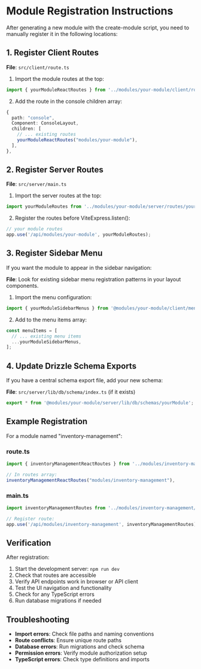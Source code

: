 # Module Registration Instructions

After generating a new module with the create-module script, you need to manually register it in the following locations:

## 1. Register Client Routes

**File**: `src/client/route.ts`

1. Import the module routes at the top:
```typescript
import { yourModuleReactRoutes } from '../modules/your-module/client/routes/yourModuleReactRoutes';
```

2. Add the route in the console children array:
```typescript
{
  path: "console",
  Component: ConsoleLayout,
  children: [
    // ... existing routes
    yourModuleReactRoutes("modules/your-module"), 
  ],
},
```

## 2. Register Server Routes

**File**: `src/server/main.ts`

1. Import the server routes at the top:
```typescript
import yourModuleRoutes from '../modules/your-module/server/routes/yourModuleRoutes';
```

2. Register the routes before ViteExpress.listen():
```typescript
// your module routes
app.use('/api/modules/your-module', yourModuleRoutes);
```

## 3. Register Sidebar Menu

If you want the module to appear in the sidebar navigation:

**File**: Look for existing sidebar menu registration patterns in your layout components.

1. Import the menu configuration:
```typescript
import { yourModuleSidebarMenus } from '@modules/your-module/client/menus/sideBarMenus';
```

2. Add to the menu items array:
```typescript
const menuItems = [
  // ... existing menu items
  ...yourModuleSidebarMenus,
];
```

## 4. Update Drizzle Schema Exports

If you have a central schema export file, add your new schema:

**File**: `src/server/lib/db/schema/index.ts` (if it exists)

```typescript
export * from '@modules/your-module/server/lib/db/schemas/yourModule';
```

## Example Registration

For a module named "inventory-management":

### route.ts
```typescript
import { inventoryManagementReactRoutes } from '../modules/inventory-management/client/routes/inventoryManagementReactRoutes';

// In routes array:
inventoryManagementReactRoutes("modules/inventory-management"),
```

### main.ts
```typescript
import inventoryManagementRoutes from '../modules/inventory-management/server/routes/inventoryManagementRoutes';

// Register route:
app.use('/api/modules/inventory-management', inventoryManagementRoutes);
```

## Verification

After registration:

1. Start the development server: `npm run dev`
2. Check that routes are accessible
3. Verify API endpoints work in browser or API client
4. Test the UI navigation and functionality
5. Check for any TypeScript errors
6. Run database migrations if needed

## Troubleshooting

- **Import errors**: Check file paths and naming conventions
- **Route conflicts**: Ensure unique route paths
- **Database errors**: Run migrations and check schema
- **Permission errors**: Verify module authorization setup
- **TypeScript errors**: Check type definitions and imports